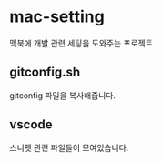 # mac-setting
맥북에 개발 관련 세팅을 도와주는 프로젝트


## gitconfig.sh
gitconfig 파일을 복사해줍니다.

## vscode
스니펫 관련 파일들이 모여있습니다.
